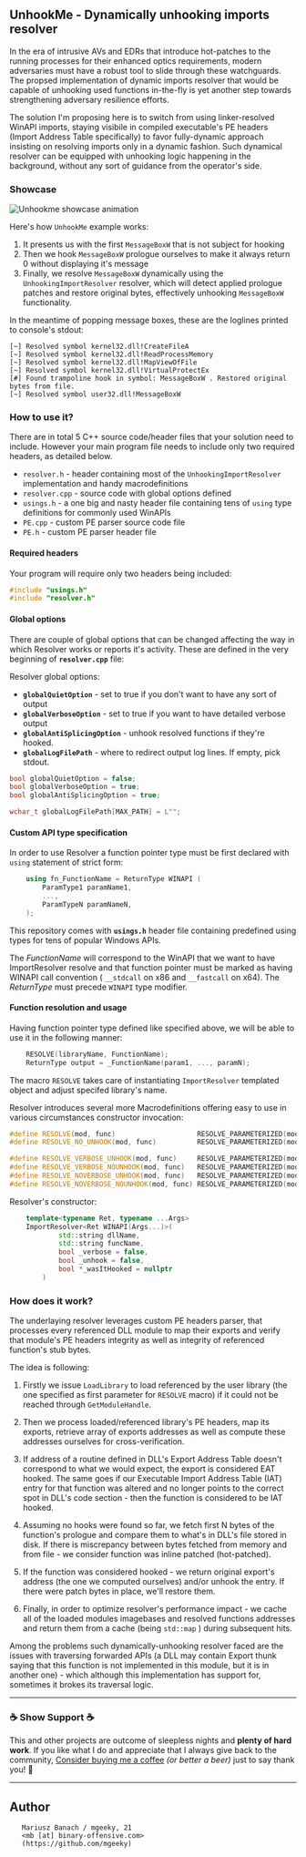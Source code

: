 ## UnhookMe - Dynamically unhooking imports resolver

In the era of intrusive AVs and EDRs that introduce hot-patches to the running processes for their enhanced optics requirements, modern adversaries must have a robust tool to slide through these watchguards. The propsed implementation of dynamic imports resolver that would be capable of unhooking used functions in-the-fly is yet another step towards strengthening adversary resilience efforts.

The solution I'm proposing here is to switch from using linker-resolved WinAPI imports, staying visibile in compiled executable's PE headers (Import Address Table specifically) to favor fully-dynamic approach insisting on resolving imports only in a dynamic fashion. Such dynamical resolver can be equipped with unhooking logic happening in the background, without any sort of guidance from the operator's side.


### Showcase

![Unhookme showcase animation](https://raw.githubusercontent.com/mgeeky/UnhookMe/master/apimonitor.gif)


Here's how `UnhookMe` example works:

1. It presents us with the first `MessageBoxW` that is not subject for hooking
2. Then we hook `MessageBoxW` prologue ourselves to make it always return 0 without displaying it's message
3. Finally, we resolve `MessageBoxW` dynamically using the `UnhookingImportResolver` resolver, which will detect
   applied prologue patches and restore original bytes, effectively unhooking `MessageBoxW` functionality.

In the meantime of popping message boxes, these are the loglines printed to console's stdout:

```
[~] Resolved symbol kernel32.dll!CreateFileA
[~] Resolved symbol kernel32.dll!ReadProcessMemory
[~] Resolved symbol kernel32.dll!MapViewOfFile
[~] Resolved symbol kernel32.dll!VirtualProtectEx
[#] Found trampoline hook in symbol: MessageBoxW . Restored original bytes from file.
[~] Resolved symbol user32.dll!MessageBoxW
```


### How to use it?

There are in total 5 C++ source code/header files that your solution need to include. However your main program file needs to include only two required headers, as detailed below.

* `resolver.h` - header containing most of the `UnhookingImportResolver` implementation and handy macrodefinitions
* `resolver.cpp` - source code with global options defined
* `usings.h` - a one big and nasty header file containing tens of `using` type definitions for commonly used WinAPIs
* `PE.cpp` - custom PE parser source code file
* `PE.h` - custom PE parser header file


#### Required headers

Your program will require only two headers being included:

```c++
#include "usings.h"
#include "resolver.h"
```

#### Global options

There are couple of global options that can be changed affecting the way in which Resolver works or reports it's activity. These are defined in the very beginning of **`resolver.cpp`** file:

Resolver global options:

- **`globalQuietOption`**          - set to true if you don't want to have any sort of output
- **`globalVerboseOption`**        - set to true if you want to have detailed verbose output
- **`globalAntiSplicingOption`**   - unhook resolved functions if they're hooked.
- **`globalLogFilePath`**          - where to redirect output log lines. If empty, pick stdout.

```c++
bool globalQuietOption = false;
bool globalVerboseOption = true;
bool globalAntiSplicingOption = true;

wchar_t globalLogFilePath[MAX_PATH] = L"";
```

#### Custom API type specification

In order to use Resolver a function pointer type must be first declared with `using` statement of strict form:

```c++
    using fn_FunctionName = ReturnType WINAPI (
        ParamType1 paramName1,
        ...,
        ParamTypeN paramNameN,
    );
```

This repository comes with **`usings.h`** header file containing predefined using types for tens of popular Windows APIs.

The _FunctionName_ will correspond to the WinAPI that we want to have ImportResolver resolve and that function pointer must be marked as having WINAPI call convention ( `__stdcall` on x86 and `__fastcall` on x64). The _ReturnType_ must precede `WINAPI` type modifier.


#### Function resolution and usage

Having function pointer type defined like specified above, we will be able to use it in the following manner:

```c++
    RESOLVE(libraryName, FunctionName);
    ReturnType output = _FunctionName(param1, ..., paramN);
```

The macro `RESOLVE` takes care of instantiating `ImportResolver` templated object and adjust specifed library's name.

Resolver introduces several more Macrodefinitions offering easy to use in various circumstances constructor invocation:

```c++
#define RESOLVE(mod, func)                    RESOLVE_PARAMETERIZED(mod, func, ::globalVerboseOption, ::globalAntiSplicingOption)
#define RESOLVE_NO_UNHOOK(mod, func)          RESOLVE_PARAMETERIZED(mod, func, ::globalVerboseOption, false)

#define RESOLVE_VERBOSE_UNHOOK(mod, func)     RESOLVE_PARAMETERIZED(mod, func, true, true)
#define RESOLVE_VERBOSE_NOUNHOOK(mod, func)   RESOLVE_PARAMETERIZED(mod, func, true, false)
#define RESOLVE_NOVERBOSE_UNHOOK(mod, func)   RESOLVE_PARAMETERIZED(mod, func, false, true)
#define RESOLVE_NOVERBOSE_NOUNHOOK(mod, func) RESOLVE_PARAMETERIZED(mod, func, false, false)
```

Resolver's constructor:

```c++
    template<typename Ret, typename ...Args>
    ImportResolver<Ret WINAPI(Args...)>(
            std::string dllName,
            std::string funcName,
            bool _verbose = false,
            bool _unhook = false,
            bool *_wasItHooked = nullptr
        )
```

### How does it work?

The underlaying resolver leverages custom PE headers parser, that processes every referenced DLL module to map their exports and verify that module's PE headers integrity as well as integrity of referenced function's stub bytes.

The idea is following:

1) Firstly we issue `LoadLibrary` to load referenced by the user library (the one specified as first parameter for `RESOLVE` macro) if it could not be reached through `GetModuleHandle`. 

2) Then we process loaded/referenced library's PE headers, map its exports, retrieve array of exports addresses as well as compute these addresses ourselves for cross-verification.

3) If address of a routine defined in DLL's Export Address Table doesn't correspond to what we would expect, the export is considered EAT hooked. The same goes if our Executable Import Address Table (IAT) entry for that function was altered and no longer points to the correct spot in DLL's code section - then the function is considered to be IAT hooked.

4) Assuming no hooks were found so far, we fetch first N bytes of the function's prologue and compare them to what's in DLL's file stored in disk. If there is miscrepancy between bytes fetched from memory and from file - we consider function was inline patched (hot-patched).

5) If the function was considered hooked - we return original export's address (the one we computed ourselves) and/or unhook the entry. If there were patch bytes in place, we'll restore them.

6) Finally, in order to optimize resolver's performance impact - we cache all of the loaded modules imagebases and resolved functions addresses and return them from a cache (being `std::map` ) during subsequent hits.


Among the problems such dynamically-unhooking resolver faced are the issues with traversing forwarded APIs (a DLL may contain Export thunk saying that this function is not implemented in this module, but it is in another one) - which although this implementation has support for, sometimes it brokes its traversal logic.



---

### ☕ Show Support ☕

This and other projects are outcome of sleepless nights and **plenty of hard work**. If you like what I do and appreciate that I always give back to the community,
[Consider buying me a coffee](https://github.com/sponsors/mgeeky) _(or better a beer)_ just to say thank you! 💪 

---

## Author

```   
   Mariusz Banach / mgeeky, 21
   <mb [at] binary-offensive.com>
   (https://github.com/mgeeky)
```
